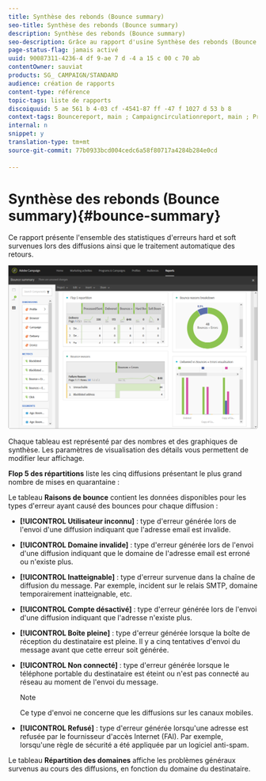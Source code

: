 ```yaml
---
title: Synthèse des rebonds (Bounce summary)
seo-title: Synthèse des rebonds (Bounce summary)
description: Synthèse des rebonds (Bounce summary)
seo-description: Grâce au rapport d'usine Synthèse des rebonds (Bounce summary), découvrez le statut des campagnes envoyées et les erreurs qu'elles ont peut-être rencontrées.
page-status-flag: jamais activé
uuid: 90087311-4236-4 df 9-ae 7 d -4 a 15 c 00 c 70 ab
contentOwner: sauviat
products: SG_ CAMPAIGN/STANDARD
audience: création de rapports
content-type: référence
topic-tags: liste de rapports
discoiquuid: 5 ae 561 b 4-03 cf -4541-87 ff -47 f 1027 d 53 b 8
context-tags: Bouncereport, main ; Campaigncirculationreport, main ; Programcirculationreport, main
internal: n
snippet: y
translation-type: tm+mt
source-git-commit: 77b0933bcd004cedc6a58f80717a4284b284e0cd

---
```



# Synthèse des rebonds (Bounce summary){#bounce-summary}

Ce rapport présente l'ensemble des statistiques d'erreurs hard et soft survenues lors des diffusions ainsi que le traitement automatique des retours.

![](assets/campaign_reports_bounces.png)

Chaque tableau est représenté par des nombres et des graphiques de synthèse. Les paramètres de visualisation des détails vous permettent de modifier leur affichage.

**Flop 5 des répartitions** liste les cinq diffusions présentant le plus grand nombre de mises en quarantaine :

Le tableau **Raisons de bounce** contient les données disponibles pour les types d'erreur ayant causé des bounces pour chaque diffusion :

* **[!UICONTROL Utilisateur inconnu]** : type d'erreur générée lors de l'envoi d'une diffusion indiquant que l'adresse email est invalide.
* **[!UICONTROL Domaine invalide]** : type d'erreur générée lors de l'envoi d'une diffusion indiquant que le domaine de l'adresse email est erroné ou n'existe plus.
* **[!UICONTROL Inatteignable]** : type d'erreur survenue dans la chaîne de diffusion du message. Par exemple, incident sur le relais SMTP, domaine temporairement inatteignable, etc.
* **[!UICONTROL Compte désactivé]** : type d'erreur générée lors de l'envoi d'une diffusion indiquant que l'adresse n'existe plus.
* **[!UICONTROL Boîte pleine]** : type d'erreur générée lorsque la boîte de réception du destinataire est pleine. Il y a cinq tentatives d'envoi du message avant que cette erreur soit générée.
* **[!UICONTROL Non connecté]** : type d'erreur générée lorsque le téléphone portable du destinataire est éteint ou n'est pas connecté au réseau au moment de l'envoi du message.

   >[!NOTE]
   >
   >Ce type d'envoi ne concerne que les diffusions sur les canaux mobiles.

* **[!UICONTROL Refusé]** : type d'erreur générée lorsqu'une adresse est refusée par le fournisseur d'accès Internet (FAI). Par exemple, lorsqu'une règle de sécurité a été appliquée par un logiciel anti-spam.

Le tableau **Répartition des domaines** affiche les problèmes généraux survenus au cours des diffusions, en fonction du domaine du destinataire.
